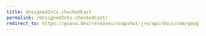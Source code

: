 ```yaml
---
title: UnsignedInts.checkedCast
permalink: /UnsignedInts.checkedCast/
redirect_to: https://guava.dev/releases/snapshot-jre/api/docs/com/google/common/primitives/UnsignedInts.html#checkedCast-long-
---
```

